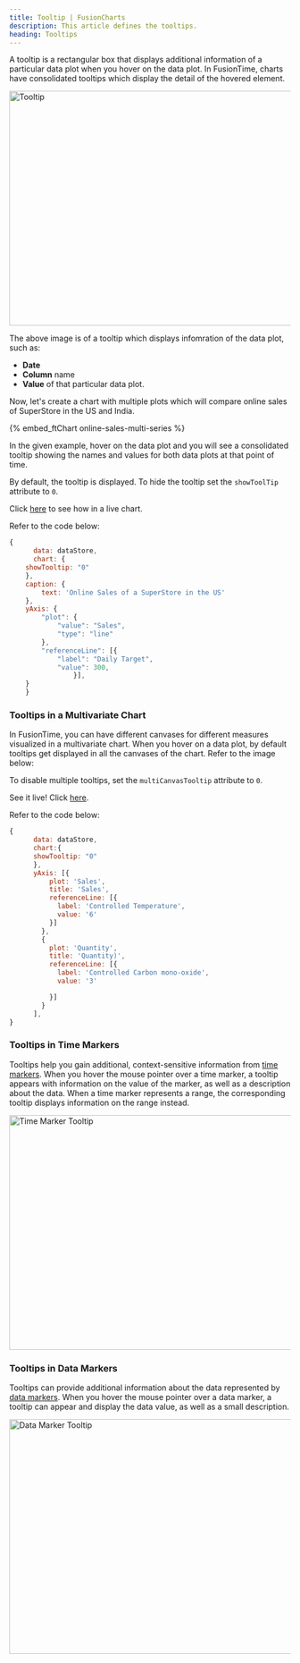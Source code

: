 ```yaml
---
title: Tooltip | FusionCharts
description: This article defines the tooltips.
heading: Tooltips
---
```


A tooltip is a rectangular box that displays additional information of a particular data plot when you hover on the data plot. In FusionTime, charts have consolidated tooltips which display the detail of the hovered element.

<img src="{% site.BASE_URL %}/images/fusiontime-component-tooltip.png" alt="Tooltip" width="700" height="420">

The above image is of a tooltip which displays infomration of the data plot, such as: 

* **Date**
* **Column** name
* **Value** of that particular data plot.

Now, let's create a chart with multiple plots which will compare online sales of SuperStore in the US and India.

{% embed_ftChart online-sales-multi-series %}

In the given example, hover on the data plot and you will see a consolidated tooltip showing the names and values for both data plots at that point of time. 

By default, the tooltip is displayed. To hide the tooltip set the `showToolTip` attribute to `0`.

Click [here](https://jsfiddle.net/fusioncharts/34k6zde5/) to see how in a live chart.

Refer to the code below:

```javascript
{
      data: dataStore,
      chart: {
    showTooltip: "0"
    },
    caption: {
        text: 'Online Sales of a SuperStore in the US'
    },
    yAxis: {
        "plot": {
            "value": "Sales",
            "type": "line"
        },
        "referenceLine": [{
            "label": "Daily Target",
            "value": 300,
 				}],
    }
    }
```

### Tooltips in a Multivariate Chart 

In FusionTime, you can have different canvases for different measures visualized in a multivariate chart. When you hover on a data plot, by default tooltips get displayed in all the canvases of the chart. Refer to the image below:

<multivariate tooltip image>

To disable multiple tooltips, set the `multiCanvasTooltip` attribute to `0`.

See it live! Click [here](https://jsfiddle.net/fusioncharts/6L5tf0x4/).

Refer to the code below:

```javascript
{
      data: dataStore,
      chart:{
      showTooltip: "0"
      },
      yAxis: [{
          plot: 'Sales',
          title: 'Sales',
          referenceLine: [{
            label: 'Controlled Temperature',
            value: '6'
          }]
        },
        {
          plot: 'Quantity',
          title: 'Quantity)',
          referenceLine: [{
            label: 'Controlled Carbon mono-oxide',
            value: '3'

          }]
        }
      ],
}
```

### Tooltips in Time Markers

Tooltips help you gain additional, context-sensitive information from [time markers](/fusiontime/fusiontime-component/time-marker). When you hover the mouse pointer over a time marker, a tooltip appears with information on the value of the marker, as well as a description about the data. When a time marker represents a range, the corresponding tooltip displays information on the range instead.

<img src="{% site.BASE_URL %}/images/fusiontime-component-time-marker-tooltip.png" alt="Time Marker Tooltip" width="700" height="420">

### Tooltips in Data Markers

Tooltips can provide additional information about the data represented by [data markers](/fusiontime/fusiontime-component/data-markers). When you hover the mouse pointer over a data marker, a tooltip can appear and display the data value, as well as a small description.

<img src="{% site.BASE_URL %}/images/fusiontime-component-data-marker-tooltip.png" alt="Data Marker Tooltip" width="700" height="420">


